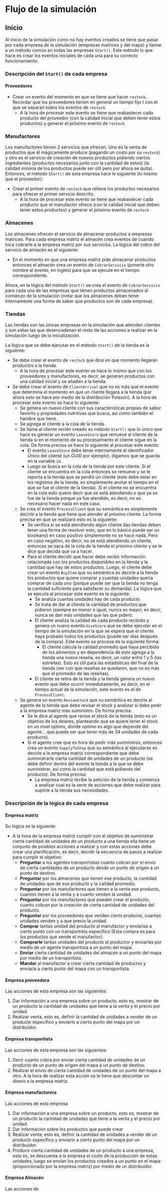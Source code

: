 # Flujo de la simulación

## Inicio

Al inicio de la simulación como no hay eventos creados se tiene que pasar por cada empresa de la simulación (empresas matrices y del mapa) y llamar a un método común en todas las empresas `Start()`. Este método lo que hace es crear los eventos iniciales de cada una para su correcto funcionamiento.

### Descripción del `Start()` de cada empresa

#### Proveedores

- Crear un evento del momento en que se tiene que hacer `restock`. Recordar que los proveedores tienen en general un tiempo fijo $t$ con el que se separan todos los eventos de `restock`.
  - A la hora de procesar este evento se tiene que reabastecer cada producto del proveedor (con la calidad inicial que deben tener estos productos) y generar el próximo evento de `restock`

### Manufactores

Los manufactores tienen 2 servicios que ofrecen. Uno es la venta de productos que él mágicamente produce (pagando un costo por su `restock`) y otro es el servicio de creación de nuevos productos pidiendo ciertos ingredientes (productos necesarios junto con la cantidad de estos) (la calidad mínima de los productos puede ser útil pero por ahora se quita).
Entonces, el método `Start()` de esta empresa hace lo siguiente (lo mismo que el proveedor):
- Crear el primer evento de `restock` que rellena los productos necesarios para ofrecer el primer servicio descrito.
  - A la hora de procesar este evento se tiene que reabastecer cada producto que el manufactor ofrece (con la calidad inicial que deben tener estos productos) y generar el próximo evento de `restock`

### Almacenes

Los almacenes ofrecen el servicio de almacenar productos a empresas matrices. Para cada empresa matriz el almacén crea eventos de cuando toca cobrarle a la empresa matriz por sus servicios.
La lógica del cobro del servicio de almacén es el siguiente:
- En el momento en que una empresa matriz pide almacenar productos entonces el almacén crea un evento de `CobrarServicio` (ponerle otro nombre al evento, en ingles) para que se ejecute en el tiempo correspondiente.

Ahora, en la lógica del método `Start()` se crea el evento de `CobrarServicio` para cada una de las empresas que tienen productos almacenados al comienzo de la simulación (notar que los almacenes deben tener internamente una forma de saber que productos son de cada empresa).

### Tiendas

<!-- TODO: Agregar el punto de que las tiendas solo tienen un reabastecimiento mágico y este ocurre al inicio de la simulación -->
Las tiendas son las únicas empresas en la simulación que atienden clientes y son estas las que desencadenan el resto de las acciones a realizar en la simulación luego de la inicialización.

La lógica que se debe ejecutar en el método `Start()` de la tienda es la siguiente:
- Se debe crear el evento de `restock` que dice en que momento llegarán productos a la tienda.
  - A la hora de procesar este evento se hace lo mismo que con los proveedores y manufactores, es decir, se generan productos con una calidad inicial y se añaden a la tienda.
- Se debe crear el evento de `ClientArrival` que no es más que el evento que determina el momento en que un cliente llegará a la tienda (por ahora esto se hace por medio de la distribución Poisson). A la hora de procesar este evento se hace lo siguiente:
  - Se genera un nuevo cliente con sus características propias de sabor favorito y propiedades nutritivas que busca, así como también el hambre que tiene.
  - Se agrega el cliente a la cola de la tienda.
  - Se llama al cliente recién creado su método `Start()` que lo único que hace es generar un evento `LeaveStore` que remueve al cliente de la tienda si en el momento de su procesamiento el cliente sigue en la cola. De forma precisa se hace lo siguiente al procesar este evento:
    - El evento `LeaveStore` debe tener internamente el identificador *Único* del cliente (un GUID por ejemplo), digamos que se guarda en la variable `id`.
    - Luego se busca en la cola de la tienda por este cliente. Si el cliente se encuentra en la cola entonces se remueve y se le reporta a la tienda que se perdió un cliente (esto debe estar en los registros de la tienda, es simplemente anotar el tiempo en el que se fue el cliente de la tienda). Si el cliente no se encuentra en la cola esto quiere decir que se está atendiendo o que ya se fue de la tienda porque ya fue atendido, es decir, no es necesario hacer nada en este caso.
  - Se crea el evento `ProcessClient` que su semántica es simplemente decirle a la tienda que tiene que atender al próximo cliente. La forma precisa en que se realizará esto es la siguiente:
    - Se verifica si se está atendiendo algún cliente (las tiendas deben tener una forma de resolver esto, que en lo básico puede ser un booleano) en caso positivo simplemente no se hace nada. Pero en caso negativo, es decir, no se está atendiendo un cliente, entonces se saca de la cola de la tienda el próximo cliente y se le dice que decida que va a hacer.
    - Para el cliente decidir que hacer debe recibir información relacionada con los productos disponibles en la tienda y la cantidad que hay de estos productos. Luego, el cliente debe crear un evento `BuyItem` que su semántica es decirle a la tienda los productos que quiere comprar y cuantas unidades quería comprar de cada uno (porque puede ser que la tienda no tenga la cantidad suficiente para satisfacer su demanda). La lógica que se ejecuta al procesar este evento es la siguiente:
      - Se analiza cuantas unidades hay de cada producto.
      - Se trata de dar al cliente la cantidad de productos que pidieron (siempre es menor o igual, nunca es mayor, es decir, nunca se dan más unidades que las que piden).
      - El cliente analiza la calidad de cada producto recibido y genera un nuevo evento `GiveScore` que se debe ejecutar en el tiempo de la simulación en la que se espera que el cliente haya probado todos los productos (puede ser días después de la compra). Este evento se procesa de la siguiente forma:
        - El cliente calcula la calidad promedio que haya percibido de los alimentos y en dependencia de esto agrega a la tienda una nueva reseña, es decir, un valor entre 1 y 5 (las estrellas). Esto es útil para las estadísticas del final de la tienda (ver con que reseñas se quedaron, que no es más que el promedio de las reseñas).
      - El cliente se retira de la tienda y la tienda genera un nuevo evento que debe ocurrir inmediatamente, es decir, en el tiempo actual de la simulación, este evento es el de `ProcessClient`.
  - Se genera un evento `ReviewStock` que su semántica es decirle al agente de la tienda que debe revisar el stock y analizar si debe pedir a la empresa matriz más suministro. De forma precisa:
    - Se le dice al agente que revise el stock de la tienda (esto es un objetivo de los desires, planteando que se quiere tener el stock en un nivel optimo, donde optimo es algo que depende del agente... que puede ser que tener más de 34 unidades de cada producto).
    - Si el agente cree que es hora de pedir más suministros, entonces crea un evento `SupplyToShop` que su semántica al ejecutarse es decirle a la empresa matriz correspondiente que debe suministrarle cierta cantidad de unidades de un producto (se debe definir dentro del evento la tienda a la que se debe suministrar, así como la cantidad que está pidiendo del producto). De forma precisa:
      - La empresa matriz recibe la petición de la tienda y comienza a analizar cual es la serie de acciones que debe realizar para suplirle a la tienda sus necesidades.

### Descripción de la lógica de cada empresa

#### Empresa matriz

Su lógica es la siguiente:
- A la hora de la empresa matriz cumplir con el objetivo de suministrar cierta cantidad de unidades de un producto a una tienda ella tiene un conjunto de posibles acciones a realizar y con estas acciones debe crear una planificación, es decir, decidir la secuencia de pasos a realizar para cumplir el objetivo:
  <!-- TODO: Volver a analizar esto y analizar lo de la estimación de tiempo de envío y producción-->
  - **Preguntar** a los agentes transportistas cuanto cobran por el envío de cierta cantidades de un producto desde un punto de origen a un punto de destino.
  - **Preguntar** por los almacenes que tienen ese producto, la cantidad de unidades que de ese producto y la calidad promedio.
  - **Preguntar** por los manufactores que tienen a la venta ese producto, cuantos tienen a la venta y a cuanto venden la unidad.
  - **Preguntar** por los manufactores que pueden crear el producto, cuanto cobran por la creación de cierta cantidad de unidades del producto.
  - **Preguntar** por los proveedores que venden cierto producto, cuantas unidades venden y a que precio la unidad.
  - **Comprar** tantas unidad del producto al manufactor y enviarlas a cierto punto con un transportista especifico (Esta compra es para los productos que vende el manufactor).
  - **Comprarle** tantas unidades del producto al productor y enviarlas por medio de un agente transportista a un punto del mapa.
  - **Enviar** cierta cantidad de unidades del almacén a un punto del mapa por medio de un transportista.
  - **Mandar** al manufactor a crear cierta cantidad de productos y enviarla a cierto punto del mapa con un transportista. <!-- Analizar este punto pues es necesario que se hayan enviado los productos base al manufactor -->

#### Empresa proveedora

Las acciones de esta empresa son las siguientes:
1. Dar información a una empresa sobre un producto, esto es, mostrar de un producto la cantidad de unidades que tiene a la venta y el precio por unidad.
2. Realizar venta, esto es, definir la cantidad de unidades a vender de un producto especifico y enviarlo a cierto punto del mapa por un distribuidor.

#### Empresa transportista

Las acciones de esta empresa son las siguientes:
1. Decir cuanto cobra por enviar cierta cantidad de unidades de un producto de un punto de origen del mapa a un punto de destino.
2. Realizar el envío de cierta cantidad de unidades de un punto del mapa a otro. A la hora de realizar esta acción se le tiene que descontar un dinero a la empresa matriz.

#### Empresa manufacturera
<!-- TODO: Revisar esto completo -->
Las acciones de esta empresa
1. Dar información a una empresa sobre un producto, esto es, mostrar de un producto la cantidad de unidades que tiene a la venta y el precio por unidad.
2. Dar información sobre los productos que puede crear
3. Realizar venta, esto es, definir la cantidad de unidades a vender de un producto especifico y enviarlo a cierto punto del mapa por un distribuidor.
4. Producir cierta cantidad de unidades de un producto a una empresa, esto es, se descuenta a la empresa el costo de la producción de estas unidades, luego se envían los productos creados a un punto en el mapa (proporcionado por la empresa matriz) por medio de un distribuidor.

#### Empresa Almacén

Las acciones de 
